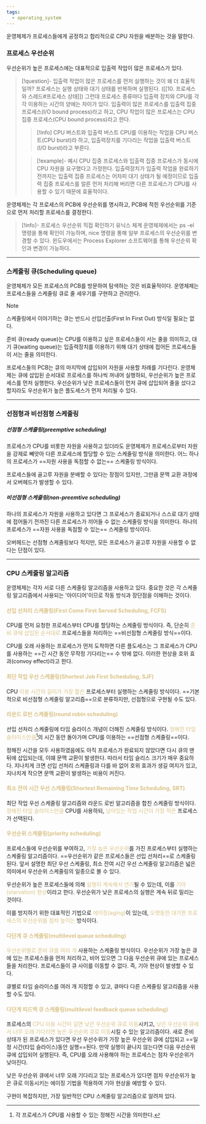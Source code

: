 ```yaml
---
tags:
  - operating_system
---
```

운영체제가 프로세스들에게 공정하고 합리적으로 CPU 자원을 배분하는 것을 말한다.

### 프로세스 우선순위
우선순위가 높은 프로세스에는 대표적으로 입출력 작업이 많은 프로세스가 있다.
> [!question]-  입출력 작업이 많은 프로세스를 먼저 실행하는 것이 왜 더 효율적일까?
프로세스는 실행 상태와 대기 상태를 반복하며 실행된다. ([[10. 프로세스와 스레드#프로세스 상태]])
그런데 프로세스 종류마다 입출력 장치와 CPU를 각각 이용하는 시간의 양에는 차이가 있다. 입출력이 많은 프로세스를 입출력 집중 프로세스(I/O bound process)라고 하고, CPU 작업이 많은 프로세스는 CPU 집중 프로세스(CPU bound process)라고 한다.
> >[!info] CPU 버스트와 입출력 버스트
> CPU를 이용하는 작업을 CPU 버스트(CPU burst)라 하고, 입출력장치를 기다리는 작업을 입출력 버스트(I/O burst)라고 부른다.
>
> >[!example]- 예시
> >  CPU 집중 프로세스와 입출력 집중 프로세스가 동시에 CPU 자원을 요구했다고 가정한다.
> >  입출력장치가 입출력 작업을 완료하기 전까지는 입출력 집중 프로세스는 어차피 대기 상태가 될 예정이므로 입출력 집중 프로세스를 얼른 먼저 처리해 버리면 다른 프로세스가 CPU를 사용할 수 있기 때문에 효율적이다.

운영체제는 각 프로세스의 PCB에 우선순위를 명시하고, PCB에 적힌 우선순위를 기준으로 먼저 처리할 프로세스를 결정한다.
> [!info]- 프로세스 우선순위 직접 확인하기
> 유닉스 체계 운영체제에서는 ps -el 명령을 통해 확인이 가능하며, nice 명령을 통해 일부 프로세스의 우선순위를 변경할 수 있다.
> 윈도우에서는 Process Explorer 소프트웨어를 통해 우선순위 확인과 변경이 가능하다.

***
### 스케줄링 큐(Scheduling queue)
운영체제가 모든 프로세스의 PCB를 방문하여 탐색하는 것은 비효율적이다.
운영체제는 프로세스들을 스케줄링 큐로 줄 세우기를 구현하고 관리한다.
> [!note] 
> 스케줄링에서 이야기하는 큐는 반드시 선입선출(First In First Out) 방식일 필요는 없다.

준비 큐(ready queue)는 CPU를 이용하고 싶은 프로세스들이 서는 줄을 의미하고, 대기 큐(waiting queue)는 입출력장치를 이용하기 위해 대기 상태에 접어든 프로세스들이 서는 줄을 의미한다.

프로세스들의 PCB는 큐의 마지막에 삽입되어 자원을 사용할 차례를 기다린다.
운영체제는 큐에 삽입된 순서대로 프로세스를 하나씩 꺼내어 실행하되, 우선순위가 높은 프로세스를 먼저 실행한다.
우선순위가 낮은 프로세스들이 먼저 큐에 삽입되어 줄을 섰다고 할지라도 우선순위가 높은 플도세스가 먼저 처리될 수 있다.

***
### 선점형과 비선점형 스케줄링

##### 선점형 스케줄링(preemptive scheduling)
프로세스가 CPU를 비롯한 자원을 사용하고 있더라도 운영체제가 프로세스로부터 자원을 강제로 빼앗아 다른 프로세스에 할당할 수 있는 스케줄링 방식을 의미한다.
어느 하나의 프로세스가 ==자원 사용을 독점할 수 없는== 스케줄링 방식이다.

프로세스들에 골고루 자원을 분배할 수 있다는 장점이 있지만, 그만큼 문맥 교환 과정에서 오버헤드가 발생할 수 있다.

##### 비선점형 스케줄링(non-preemtive scheduling)
하나의 프로세스가 자원을 사용하고 있다면 그 프로세스가 종료되거나 스스로 대기 상태에 접어들기 전까진 다른 프로세스가 끼어들 수 없는 스케줄링 방식을 의미한다.
하나의 프로세스가 ==자원 사용을 독점할 수 있는== 스케줄링 방식이다.

오버헤드는 선점형 스케줄링보다 적지만, 모든 프로세스가 골고루 자원을 사용할 수 없다는 단점이 있다.

***
### CPU 스케줄링 알고리즘
운영체제는 각자 서로 다른 스케줄링 알고리즘을 사용하고 있다.
중요한 것은 각 스케줄링 알고리즘에서 사용되는 '아이디어'이므로 작동 방식과 장단점을 이해하는 것이다.

#### <span style="color:rgb(218, 195, 137)">선입 선처리 스케줄링(First Come First Served Scheduling, FCFS)</span>
CPU를 먼저 요청한 프로세스부터 CPU를 할당하는 스케줄링 방식이다. 즉, 단순히 <span style="color:rgb(218, 195, 137)">준비 큐에 삽입된 순서대로</span> 프로세스들을 처리하는 ==비선점형 스케줄링 방식==이다.

CPU를 오래 사용하는 프로세스가 먼저 도착하면 다른 플도세스는 그 프로세스가 CPU를 사용하는 ==긴 시간 동안 무작정 기다리는== 수 밖에 없다. 이러한 현상을 호위 효과(convoy effect)라고 한다.

#### <span style="color:rgb(218, 195, 137)">최단 작업 우선 스케줄링(Shortest Job First Scheduling, SJF)</span>
CPU <span style="color:rgb(218, 195, 137)">이용 시간의 길이가 가장 짧은</span> 프로세스부터 실행하는 스케줄링 방식이다.
==기본적으로 비선점형 스케줄링 알고리즘==으로 분류하지만, 선점형으로 구현될 수도 있다.

#### <span style="color:rgb(218, 195, 137)">라운드 로빈 스케줄링(round robin scheduling)</span>
선입 선처리 스케줄링에 타임 슬라이스 개념이 더해진 스케줄링 방식이다.
<span style="color:rgb(218, 195, 137)">정해진 타임 슬라이스만큼</span>[^1]의 시간 동안 돌아가며 CPU를 이용하는 ==선점형 스케줄링==이다.

정해진 시간을 모두 사용하였음에도 아직 프로세스가 완료되지 않았다면 다시 큐의 맨 뒤에 삽입되는데, 이떄 문맥 교환이 발생한다.
따라서 타임 슬리스 크기가 매우 중요하다.
지나치게 크면 선입 선처리 스케줄링과 다를 바 없어 호위 효과가 생길 여지가 있고, 지나치게 작으면 문맥 교환이 발생하는 비용이 커진다.

#### <span style="color:rgb(218, 195, 137)">최소 잔여 시간 우선 스케줄링(Shortest Remaining Time Scheduling, SRT)</span>
최단 작업 우선 스케줄링 알고리즘와 라운드 로빈 알고리즘을 합친 스케줄링 방식이다.
<span style="color:rgb(218, 195, 137)">정해진 타임 슬라이스만큼</span> CPU를 사용하되, <span style="color:rgb(218, 195, 137)">남아있는 작업 시간이 가장 적은</span> 프로세스가 선택된다.

#### <span style="color:rgb(218, 195, 137)">우선순위 스케줄링(priority scheduling)</span>
프로세스들에 우선순위를 부여하고, <span style="color:rgb(218, 195, 137)">가장 높은 우선순위</span>를 가진 프로세스부터 실행하는 스케줄링 알고리즘이다.
==우선순위가 같은 프로세스들은 선입 선처리==로 스케줄링된다.
앞서 설명한 최단 우선 스케줄링, 최소 잔여 시간 우선 스케줄링 알고리즘은 넓은 의미에서 우선순위 스케줄링의 일종으로 볼 수 있다.

우선순위가 높은 프로세스들에 의해 <span style="color:rgb(218, 195, 137)">실행이 계속해서 연기</span>될 수 있는데, 이를 <span style="color:rgb(218, 195, 137)">기아(starvation) 현상</span>이라고 한다.
우선순위가 낮은 프로세스의 실행은 계속 뒤로 밀리는 것이다.

이를 방지하기 위한 대표적인 기법으로 <span style="color:rgb(218, 195, 137)">에이징(aging)</span>이 있는데, <span style="color:rgb(218, 195, 137)">오랫동한 대기한 프로세스의 우선순위를 점차 높이는</span> 방식이다.

#### <span style="color:rgb(218, 195, 137)">다단계 큐 스케줄링(multilevel queue scheduling)</span>
<span style="color:rgb(218, 195, 137)">우선순위별로 준비 큐를 여러 개</span> 사용하는 스케줄링 방식이다.
우선순위가 가장 높은 큐에 있는 프로세스들을 먼저 처리하고, 비어 있으면 그 다음 우선순위 큐에 있는 프로세스들을 처리한다.
프로세스들이 큐 사이를 이동할 수 없다. 즉, 기아 현상이 발생할 수 있다.

큐별로 타임 슬라이스를 여러 개 지정할 수 있고, 큐마다 다른 스케줄링 알고리즘을 사용할 수도 있다.

#### <span style="color:rgb(218, 195, 137)">다단계 피드백 큐 스케줄링(multilevel feedback queue scheduling)
</span>
프로세스의 <span style="color:rgb(218, 195, 137)">CPU 이용 시간이 길면 낮은 우선순위 큐로 이동</span>시키고, <span style="color:rgb(218, 195, 137)">낮은 우선순위 큐에서 너무 오래 기다리면 높은 우선순위 큐로 이동</span>시킬 수 있는 알고리즘이다.
새로 준비 상태가 된 프로세스가 있다면 우선 우선수위가 가장 높은 우선순위 큐에 삽입되고 ==일정 시간(타입 슬라이스)동안 실행==된다.
만약 실행이 끝나지 않는다면 다음 우선순위 큐에 삽입되어 실행된다. 즉, CPU를 오래 사용해야 하는 프로세스는 점차 우선순위가 낮아진다.

낮은 우선순위 큐에서 너무 오래 기다리고 있는 프로세스가 있다면 점차 우선순위가 높은 큐로 이동시키는 에이징 기법을 적용하여 기아 현상을 예방할 수 있다.

구현이 복잡하지만, 가장 일반적인 CPU 스케줄링 알고리즘으로 알려져 있다.

[^1]: 각 프로세스가 CPU를 사용할 수 있는 정해진 시간을 의미한다.